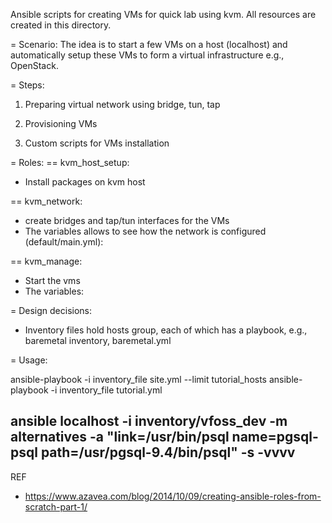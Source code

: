 Ansible scripts for creating VMs for quick lab using kvm. All resources are created in this 
directory.

= Scenario: 
The idea is to start a few VMs on a host (localhost) and automatically setup these VMs to form a virtual infrastructure
e.g., OpenStack.

= Steps:
1. Preparing virtual network using bridge, tun, tap

2. Provisioning VMs

3. Custom scripts for VMs installation

= Roles:
== kvm_host_setup: 
* Install packages on kvm host

== kvm_network: 
* create bridges and tap/tun interfaces for the VMs
* The variables allows to see how the network is configured (default/main.yml):

== kvm_manage: 
* Start the vms
* The variables: 


= Design decisions:
* Inventory files hold hosts group, each of which has a playbook, e.g., baremetal inventory, baremetal.yml

= Usage:

ansible-playbook -i inventory_file site.yml --limit tutorial_hosts
ansible-playbook -i inventory_file  tutorial.yml

ansible localhost -i inventory/vfoss_dev -m alternatives -a "link=/usr/bin/psql name=pgsql-psql path=/usr/pgsql-9.4/bin/psql" -s -vvvv
----------
REF

  * https://www.azavea.com/blog/2014/10/09/creating-ansible-roles-from-scratch-part-1/
